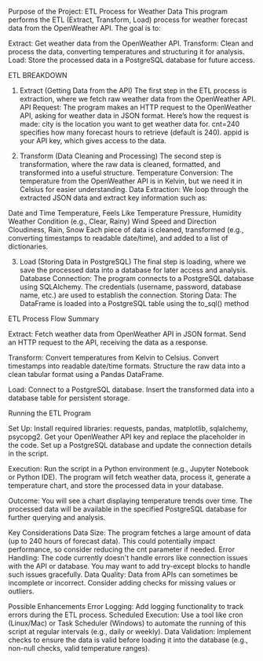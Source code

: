 Purpose of the Project: ETL Process for Weather Data
This program performs the ETL (Extract, Transform, Load) process for weather forecast data from the OpenWeather API. The goal is to:

Extract: Get weather data from the OpenWeather API.
Transform: Clean and process the data, converting temperatures and structuring it for analysis.
Load: Store the processed data in a PostgreSQL database for future access.


ETL BREAKDOWN 
1. Extract (Getting Data from the API)
The first step in the ETL process is extraction, where we fetch raw weather data from the OpenWeather API.
API Request: The program makes an HTTP request to the OpenWeather API, asking for weather data in JSON format. Here’s how the request is made:
city is the location you want to get weather data for.
cnt=240 specifies how many forecast hours to retrieve (default is 240).
appid is your API key, which gives access to the data.

2. Transform (Data Cleaning and Processing)
The second step is transformation, where the raw data is cleaned, formatted, and transformed into a useful structure.
Temperature Conversion: The temperature from the OpenWeather API is in Kelvin, but we need it in Celsius for easier understanding.
Data Extraction: We loop through the extracted JSON data and extract key information such as:

Date and Time
Temperature, Feels Like Temperature
Pressure, Humidity
Weather Condition (e.g., Clear, Rainy)
Wind Speed and Direction
Cloudiness, Rain, Snow
Each piece of data is cleaned, transformed (e.g., converting timestamps to readable date/time), and added to a list of dictionaries.

3. Load (Storing Data in PostgreSQL)
The final step is loading, where we save the processed data into a database for later access and analysis.
Database Connection: The program connects to a PostgreSQL database using SQLAlchemy. The credentials (username, password, database name, etc.) are used to establish the connection.
Storing Data: The DataFrame is loaded into a PostgreSQL table using the to_sql() method


ETL Process Flow Summary

Extract:
Fetch weather data from OpenWeather API in JSON format.
Send an HTTP request to the API, receiving the data as a response.

Transform:
Convert temperatures from Kelvin to Celsius.
Convert timestamps into readable date/time formats.
Structure the raw data into a clean tabular format using a Pandas DataFrame.

Load:
Connect to a PostgreSQL database.
Insert the transformed data into a database table for persistent storage.

Running the ETL Program

Set Up:
Install required libraries: requests, pandas, matplotlib, sqlalchemy, psycopg2.
Get your OpenWeather API key and replace the placeholder in the code.
Set up a PostgreSQL database and update the connection details in the script.

Execution:
Run the script in a Python environment (e.g., Jupyter Notebook or Python IDE).
The program will fetch weather data, process it, generate a temperature chart, and store the processed data in your database.

Outcome:
You will see a chart displaying temperature trends over time.
The processed data will be available in the specified PostgreSQL database for further querying and analysis.

Key Considerations
Data Size: The program fetches a large amount of data (up to 240 hours of forecast data). This could potentially impact performance, so consider reducing the cnt parameter if needed.
Error Handling: The code currently doesn't handle errors like connection issues with the API or database. You may want to add try-except blocks to handle such issues gracefully.
Data Quality: Data from APIs can sometimes be incomplete or incorrect. Consider adding checks for missing values or outliers.


Possible Enhancements
Error Logging: Add logging functionality to track errors during the ETL process.
Scheduled Execution: Use a tool like cron (Linux/Mac) or Task Scheduler (Windows) to automate the running of this script at regular intervals (e.g., daily or weekly).
Data Validation: Implement checks to ensure the data is valid before loading it into the database (e.g., non-null checks, valid temperature ranges).

